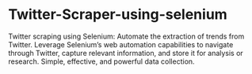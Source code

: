 # Twitter-Scraper-using-selenium
Twitter scraping using Selenium: Automate the extraction of trends from Twitter. Leverage Selenium’s web automation capabilities to navigate through Twitter, capture relevant information, and store it for analysis or research. Simple, effective, and powerful data collection.
